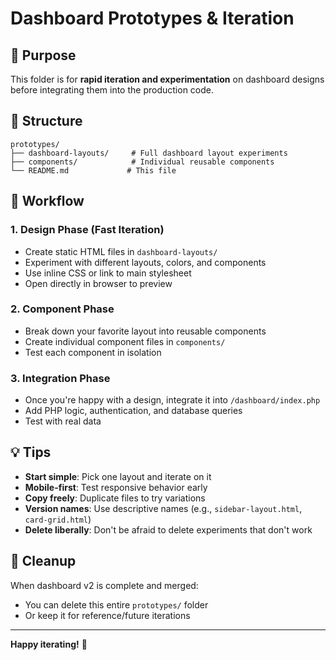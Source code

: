 # Dashboard Prototypes & Iteration

## 🎯 Purpose

This folder is for **rapid iteration and experimentation** on dashboard designs before integrating them into the production code.

## 📁 Structure

```
prototypes/
├── dashboard-layouts/     # Full dashboard layout experiments
├── components/            # Individual reusable components
└── README.md             # This file
```

## 🚀 Workflow

### 1. Design Phase (Fast Iteration)
- Create static HTML files in `dashboard-layouts/`
- Experiment with different layouts, colors, and components
- Use inline CSS or link to main stylesheet
- Open directly in browser to preview

### 2. Component Phase
- Break down your favorite layout into reusable components
- Create individual component files in `components/`
- Test each component in isolation

### 3. Integration Phase
- Once you're happy with a design, integrate it into `/dashboard/index.php`
- Add PHP logic, authentication, and database queries
- Test with real data

## 💡 Tips

- **Start simple**: Pick one layout and iterate on it
- **Mobile-first**: Test responsive behavior early
- **Copy freely**: Duplicate files to try variations
- **Version names**: Use descriptive names (e.g., `sidebar-layout.html`, `card-grid.html`)
- **Delete liberally**: Don't be afraid to delete experiments that don't work

## 🧹 Cleanup

When dashboard v2 is complete and merged:
- You can delete this entire `prototypes/` folder
- Or keep it for reference/future iterations

---

**Happy iterating!** 🎨

